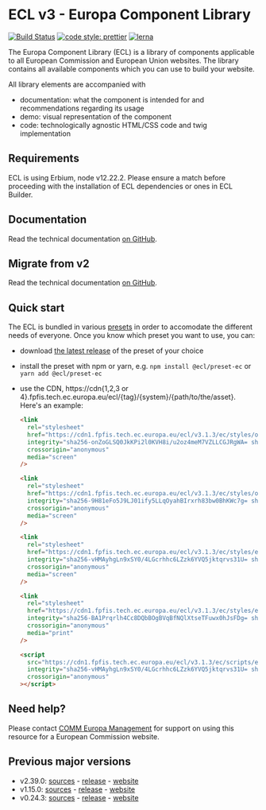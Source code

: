 # ECL v3 - Europa Component Library

[![Build Status](https://drone.fpfis.eu/api/badges/ec-europa/europa-component-library/status.svg)](https://drone.fpfis.eu/ec-europa/europa-component-library)
[![code style: prettier](https://img.shields.io/badge/code_style-prettier-ff69b4.svg?style=flat-square)](https://github.com/prettier/prettier)
[![lerna](https://img.shields.io/badge/maintained%20with-lerna-cc00ff.svg)](https://lernajs.io/)

The Europa Component Library (ECL) is a library of components applicable to all European Commission and European Union websites. The library contains all available components which you can use to build your website.

All library elements are accompanied with

- documentation: what the component is intended for and recommendations regarding its usage
- demo: visual representation of the component
- code: technologically agnostic HTML/CSS code and twig implementation

## Requirements

ECL is using Erbium, node v12.22.2. Please ensure a match before proceeding with the installation of ECL dependencies or ones in ECL Builder.

## Documentation

Read the technical documentation [on GitHub](docs/README.md).

## Migrate from v2

Read the technical documentation [on GitHub](docs/Migrating-v3.md).

## Quick start

The ECL is bundled in various [presets](docs/presets.md) in order to accomodate the different needs of everyone. Once you know which preset you want to use, you can:

- download [the latest release](https://github.com/ec-europa/europa-component-library/releases/latest) of the preset of your choice
- install the preset with npm or yarn, e.g. `npm install @ecl/preset-ec` or `yarn add @ecl/preset-ec`
- use the CDN, https://cdn{1,2,3 or 4}.fpfis.tech.ec.europa.eu/ecl/{tag}/{system}/{path/to/the/asset}. Here's an example:

  ```html
  <link
    rel="stylesheet"
    href="https://cdn1.fpfis.tech.ec.europa.eu/ecl/v3.1.3/ec/styles/optional/ecl-ec-default.css"
    integrity="sha256-onZoGLSQ0JkKPi2l0KVH8i/u2oz4meM7VZLLCGJRgWA= sha384-ezqdeKUOB0/DjLrBL2DcC9eY3FsNFnq9SXnEkCi6aIpOdJXwE3MWMXMid9tTZpy5 sha512-U/9MdqL6tXdzJxbVrvL5CjCySy1qxuVFnrnN396YdeSiHCk2MHCAnDa/pvmiEoCzpr7sEAohY1VNq3Q0fOT4Uw=="
    crossorigin="anonymous"
    media="screen"
  />
  ```

  ```html
  <link
    rel="stylesheet"
    href="https://cdn1.fpfis.tech.ec.europa.eu/ecl/v3.1.3/ec/styles/optional/ecl-reset.css"
    integrity="sha256-9H81eFo5J9LJ01ify5LLqOyahBIrxrh83bw0BhKWc7g= sha384-uy7T70y5Eofm3jcXfw9c1qGAIX0/J0QVGeGzd5lfN8+YYN5ZG8R8XM/BUX4dHX+C sha512-FolETLaI6cYw5u+w/g+pHrg0BiPx3rTOaCwc4MDBJJpf0/OtJbqUn7+gR8geCenLzZLXrjaXA8lpVrPazvmerQ=="
    crossorigin="anonymous"
    media="screen"
  />
  ```

  ```html
  <link
    rel="stylesheet"
    href="https://cdn1.fpfis.tech.ec.europa.eu/ecl/v3.1.3/ec/styles/ecl-ec.css"
    integrity="sha256-vHMAyhgLn9xSY0/4LGcrhhc6LZzk6YVQ5jktqrvs31U= sha384-8HadT45LPf7AsHUlOALMtG6rjOhQ4gJiMnwJ3s2/EilVB/244DIbBGRaZfj80Ixt sha512-nl3Oscwy2WObPB+NQ2qf23nkNNwm+OpX5o8z9T2KDOw304/XDL2e3Vzt3olaWhjb0m/91IzUQ1fM50X3j7cxlg=="
    crossorigin="anonymous"
    media="screen"
  />
  ```

  ```html
  <link
    rel="stylesheet"
    href="https://cdn1.fpfis.tech.ec.europa.eu/ecl/v3.1.3/ec/styles/ecl-ec-print.css"
    integrity="sha256-BA1Prqrlh4Cc8DQbBOgBVqBfNQlXtseTFuwx0hJsFDg= sha384-bWhRusbUnfJglB7HIAzV9bV3dpy9ZIqOpNh8Spj6b37akSUynJj3RcCQGbTgMebF sha512-BhJHlFyrpEHBtJZldnb1Fhbkw7omuGODT9+s92C+/+cEm1laJDI3bSmk3/bhQVvaHv6ciFfAxniGf1szEXzqZQ=="
    crossorigin="anonymous"
    media="print"
  />
  ```

  ```html
  <script
    src="https://cdn1.fpfis.tech.ec.europa.eu/ecl/v3.1.3/ec/scripts/ecl-ec.js"
    integrity="sha256-vHMAyhgLn9xSY0/4LGcrhhc6LZzk6YVQ5jktqrvs31U= sha384-8HadT45LPf7AsHUlOALMtG6rjOhQ4gJiMnwJ3s2/EilVB/244DIbBGRaZfj80Ixt sha512-nl3Oscwy2WObPB+NQ2qf23nkNNwm+OpX5o8z9T2KDOw304/XDL2e3Vzt3olaWhjb0m/91IzUQ1fM50X3j7cxlg=="
    crossorigin="anonymous"
  ></script>
  ```

## Need help?

Please contact [COMM Europa Management](mailto:Europamanagement@ec.europa.eu) for support on using this resource for a European Commission website.

## Previous major versions

- v2.39.0: [sources](https://github.com/ec-europa/europa-component-library/tree/v2) - [release](https://github.com/ec-europa/europa-component-library/releases/tag/v2.39.0) - [website](https://ec.europa.eu/component-library/v2.39.0/)
- v1.15.0: [sources](https://github.com/ec-europa/europa-component-library/tree/v1) - [release](https://github.com/ec-europa/europa-component-library/releases/tag/v1.15.0) - [website](https://ec.europa.eu/component-library/v1.15.0/)
- v0.24.3: [sources](https://github.com/ec-europa/europa-component-library/tree/v0) - [release](https://github.com/ec-europa/europa-component-library/releases/tag/v0.24.3) - [website](https://ec.europa.eu/component-library/v0.24.3/)
